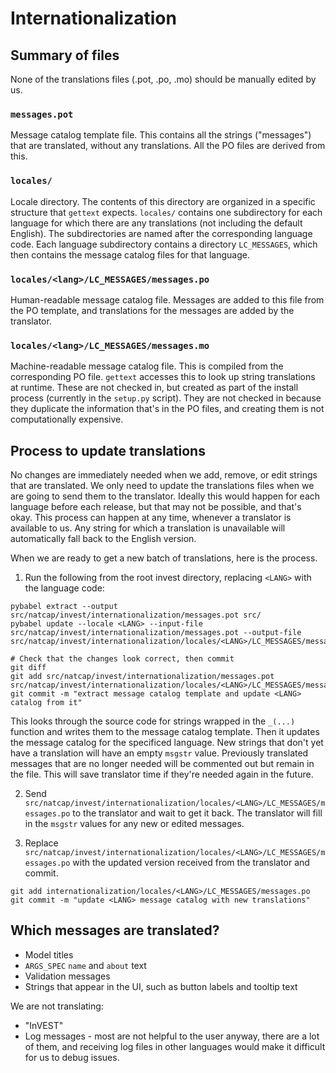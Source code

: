 # Internationalization

## Summary of files
None of the translations files (.pot, .po, .mo) should be manually edited by us.

### `messages.pot`
Message catalog template file. This contains all the strings ("messages") that are translated, without any translations. All the PO files are derived from this.

### `locales/`
Locale directory. The contents of this directory are organized in a specific structure that `gettext` expects. `locales/` contains one subdirectory for each language for which there are any translations (not including the default English). The subdirectories are named after the corresponding language code. Each language subdirectory contains a directory `LC_MESSAGES`, which then contains the message catalog files for that language.

### `locales/<lang>/LC_MESSAGES/messages.po`
Human-readable message catalog file. Messages are added to this file from the PO template, and translations for the messages are added by the translator.

### `locales/<lang>/LC_MESSAGES/messages.mo`
Machine-readable message catalog file. This is compiled from the corresponding PO file. `gettext` accesses this to look up string translations at runtime. These are not checked in, but created as part of the install process (currently in the `setup.py` script). They are not checked in because they duplicate the information that's in the PO files, and creating them is not computationally expensive.

## Process to update translations

No changes are immediately needed when we add, remove, or edit strings that are translated. We only need to update the translations files when we are going to send them to the translator. Ideally this would happen for each language before each release, but that may not be possible, and that's okay. This process can happen at any time, whenever a translator is available to us. Any string for which a translation is unavailable will automatically fall back to the English version.

When we are ready to get a new batch of translations, here is the process.

1. Run the following from the root invest directory, replacing `<LANG>` with the language code:
```
pybabel extract --output src/natcap/invest/internationalization/messages.pot src/
pybabel update --locale <LANG> --input-file src/natcap/invest/internationalization/messages.pot --output-file src/natcap/invest/internationalization/locales/<LANG>/LC_MESSAGES/messages.po

# Check that the changes look correct, then commit
git diff
git add src/natcap/invest/internationalization/messages.pot src/natcap/invest/internationalization/locales/<LANG>/LC_MESSAGES/messages.po
git commit -m "extract message catalog template and update <LANG> catalog from it"
```
This looks through the source code for strings wrapped in the `_(...)` function and writes them to the message catalog template. Then it updates the message catalog for the specificed language. New strings that don't yet have a translation will have an empty `msgstr` value. Previously translated messages that are no longer needed will be commented out but remain in the file. This will save translator time if they're needed again in the future.

2. Send `src/natcap/invest/internationalization/locales/<LANG>/LC_MESSAGES/messages.po` to the translator and wait to get it back. The translator will fill in the `msgstr` values for any new or edited messages.

3. Replace `src/natcap/invest/internationalization/locales/<LANG>/LC_MESSAGES/messages.po` with the updated version received from the translator and commit.
```
git add internationalization/locales/<LANG>/LC_MESSAGES/messages.po
git commit -m "update <LANG> message catalog with new translations"
```

## Which messages are translated?

* Model titles
* `ARGS_SPEC` `name` and `about` text
* Validation messages
* Strings that appear in the UI, such as button labels and tooltip text

We are not translating:

* "InVEST"
* Log messages - most are not helpful to the user anyway, there are a lot of them, and receiving log files in other languages would make it difficult for us to debug issues.
